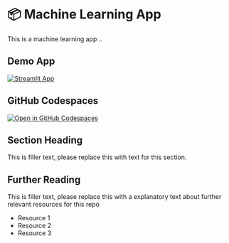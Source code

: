 # 📦 Machine Learning App
This is a machine learning app ..

## Demo App

[![Streamlit App](https://static.streamlit.io/badges/streamlit_badge_black_white.svg)](https://machine_learning_starter.streamlit.app/)

## GitHub Codespaces

[![Open in GitHub Codespaces](https://github.com/codespaces/badge.svg)](https://codespaces.new/streamlit/app-starter-kit?quickstart=1)

## Section Heading

This is filler text, please replace this with text for this section.

## Further Reading

This is filler text, please replace this with a explanatory text about further relevant resources for this repo
- Resource 1
- Resource 2
- Resource 3
